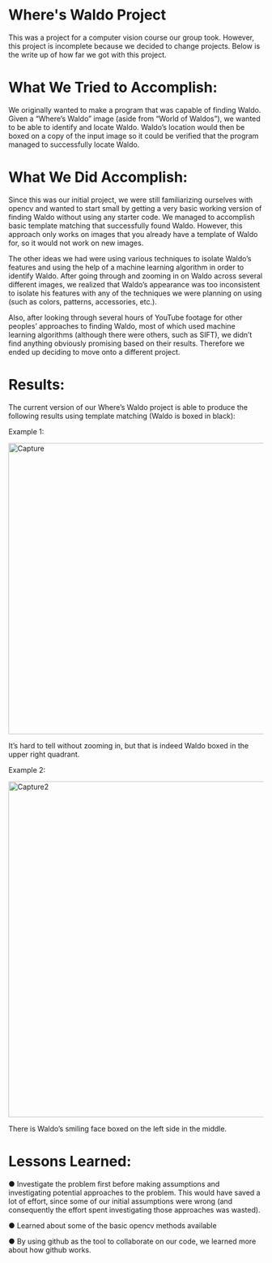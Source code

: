 # Where's Waldo Project
This was a project for a computer vision course our group took. However, this project is incomplete because we decided to change projects.
Below is the write up of how far we got with this project.

# What We Tried to Accomplish:
We originally wanted to make a program that was capable of finding Waldo. Given a
“Where’s Waldo” image (aside from “World of Waldos”), we wanted to be able to identify
and locate Waldo. Waldo’s location would then be boxed on a copy of the input image
so it could be verified that the program managed to successfully locate Waldo.

# What We Did Accomplish:
Since this was our initial project, we were still familiarizing ourselves with opencv and
wanted to start small by getting a very basic working version of finding Waldo without
using any starter code. We managed to accomplish basic template matching that
successfully found Waldo. However, this approach only works on images that you
already have a template of Waldo for, so it would not work on new images.

The other ideas we had were using various techniques to isolate Waldo’s features and
using the help of a machine learning algorithm in order to identify Waldo. After going
through and zooming in on Waldo across several different images, we realized that
Waldo’s appearance was too inconsistent to isolate his features with any of the
techniques we were planning on using (such as colors, patterns, accessories, etc.).

Also, after looking through several hours of YouTube footage for other peoples’
approaches to finding Waldo, most of which used machine learning algorithms (although
there were others, such as SIFT), we didn’t find anything obviously promising based on
their results. Therefore we ended up deciding to move onto a different project.

# Results:
The current version of our Where’s Waldo project is able to produce the following results
using template matching (Waldo is boxed in black):

Example 1:

<img width="574" alt="Capture" src="https://user-images.githubusercontent.com/76569535/176113318-36a3ec05-ade3-429a-bfe8-20a9662586da.PNG">

It’s hard to tell without zooming in, but that is indeed Waldo boxed in the upper right
quadrant.

Example 2:

<img width="662" alt="Capture2" src="https://user-images.githubusercontent.com/76569535/176113406-e0105221-ef84-4e24-9a7c-962692b71604.PNG">

There is Waldo’s smiling face boxed on the left side in the middle.

# Lessons Learned:
● Investigate the problem first before making assumptions and investigating
potential approaches to the problem. This would have saved a lot of effort, since
some of our initial assumptions were wrong (and consequently the effort spent
investigating those approaches was wasted).

● Learned about some of the basic opencv methods available

● By using github as the tool to collaborate on our code, we learned more about
how github works.

